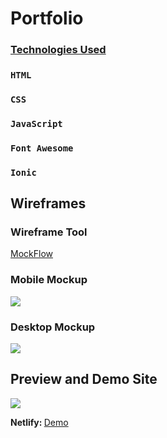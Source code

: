 # Portfolio

### <u>Technologies Used</u>
### `HTML`
### `CSS`
### `JavaScript`
### `Font Awesome`
### `Ionic`

## Wireframes

### Wireframe Tool
<a href="https://www.mockflow.com/">MockFlow</a>

### Mobile Mockup
<img src="https://i.imgur.com/clCRKm7l.png"/>

### Desktop Mockup
<img src="https://i.imgur.com/FIY4jP1l.png"/>

## Preview and Demo Site

<img src="https://i.imgur.com/aKqXnozl.png"/>

<p><strong>Netlify: </strong><a href="https://riverxdiamant-portfolio-v2.netlify.app/">Demo</a></p>
